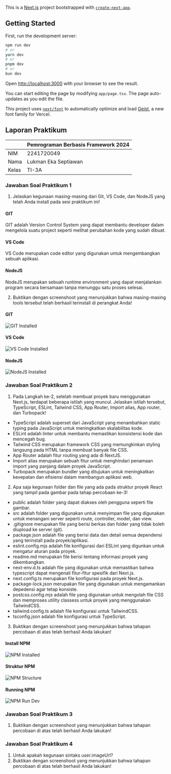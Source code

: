This is a [Next.js](https://nextjs.org) project bootstrapped with [`create-next-app`](https://nextjs.org/docs/app/api-reference/cli/create-next-app).

## Getting Started

First, run the development server:

```bash
npm run dev
# or
yarn dev
# or
pnpm dev
# or
bun dev
```

Open [http://localhost:3000](http://localhost:3000) with your browser to see the result.

You can start editing the page by modifying `app/page.tsx`. The page auto-updates as you edit the file.

This project uses [`next/font`](https://nextjs.org/docs/app/building-your-application/optimizing/fonts) to automatically optimize and load [Geist](https://vercel.com/font), a new font family for Vercel.

## Laporan Praktikum
|    |  Pemrograman Berbasis Framework 2024  |
| ------------- | ------------- |
| NIM | 2241720049 |
| Nama | Lukman Eka Septiawan |
| Kelas | TI-3A |

### Jawaban Soal Praktikum 1
1. Jelaskan kegunaan masing-masing dari Git, VS Code, dan NodeJS yang telah Anda install 
pada sesi praktikum ini! 

#### GIT
GIT adalah Version Control System yang dapat membantu developer dalam mengelola suatu project seperti melihat perubahan kode yang sudah dibuat.

#### VS Code
VS Code merupakan code editor yang digunakan untuk mengembangkan sebuah aplikasi.

#### NodeJS
NodeJS merupakan sebuah runtime environment yang dapat menjalankan program secara bersamaan tanpa menunggu satu proses selesai. 

2. Buktikan dengan screenshoot yang menunjukkan bahwa masing-masing tools tersebut telah berhasil terinstall di perangkat Anda!

#### GIT
![GIT Installed](public\img\p1-2_git.png)

#### VS Code
![VS Code Installed](public\img\p1-2_vsc.png)

#### NodeJS
![NodeJS Installed](public\img\p1-2_node.png)

### Jawaban Soal Praktikum 2
1. Pada Langkah ke-2, setelah membuat proyek baru menggunakan Next.js, terdapat beberapa istilah yang muncul. Jelaskan istilah tersebut, TypeScript, ESLint, Tailwind CSS, App Router, Import alias, App router, dan Turbopack! 

- TypeScript adalah superset dari JavaScript yang menambahkan static typing pada JavaScript untuk meningkatkan skalabilitas kode.
- ESLint adalah linter untuk membantu memastikan konsistensi kode dan mencegah bug.
- Tailwind CSS merupakan framework CSS yang memungkinkan styling langsung pada HTML tanpa membuat banyak file CSS.
- App Router adalah fitur routing yang ada di NextJS.
- Import alias merupakan sebuah fitur untuk menghindari penamaan import yang panjang dalam proyek JavaScript.
- Turbopack merupakan bundler yang ditujukan untuk meningkatkan kevepatan dan efisiensi dalam membangun aplikasi web.

2. Apa saja kegunaan folder dan file yang ada pada struktur proyek React yang tampil pada gambar pada tahap percobaan ke-3! 

- public adalah folder yang dapat diakses oleh pengguna seperti file gambar.
- src adalah folder yang digunakan untuk menyimpan file yang digunakan untuk menangani server seperti route, controller, model, dan view.
- .gitignore merupakan file yang berisi berkas dan folder yang tidak boleh diupload ke server (git).
- package.json adalah file yang berisi data dan detail semua dependensi yang terinstall pada proyek/aplikasi.
- eslint.config.mjs adalah file konfigurasi dari ESLint yang digunkan untuk mengatur aturan pada proyek.
- readme.md merupakan file berisi tentang informasi proyek yang dikembangkan.
- next-env.d.ts adalah file yang digunakan untuk memastikan bahwa typescript dapat mengenali fitur-fitur spesifik dari Next.js.
- next.config.ts merupakan file konfigurasi pada proyek Next.js.
- package-lock.json merupakan file yang digunakan untuk mengamankan depedensi agar tetap konsiste.
- postcss.config.mjs adalah file yang digunakan untuk mengolah file CSS dan memproses utility classess untuk proyek yang menggunakan TailwindCSS.
- tailwind.config.ts adalah file konfigurasi untuk TailwindCSS.
- tsconfig.json adalah file konfigurasi untuk TypeScript.


3. Buktikan dengan screenshoot yang menunjukkan bahwa tahapan percobaan di atas telah berhasil Anda lakukan!

#### Install NPM
![NPM Installed](public\img\p2-3_npm.png)

#### Struktur NPM
![NPM Structure](public\img\p2-3_struktur.png)

#### Running NPM
![NPM Run Dev](public\img\p2-3_npm-run.png)

### Jawaban Soal Praktikum 3
1. Buktikan dengan screenshoot yang menunjukkan bahwa tahapan percobaan di atas telah berhasil Anda lakukan!

### Jawaban Soal Praktikum 4
1. Untuk apakah kegunaan sintaks user.imageUrl? 
2. Buktikan dengan screenshoot yang menunjukkan bahwa tahapan percobaan di atas telah berhasil Anda lakukan! 
